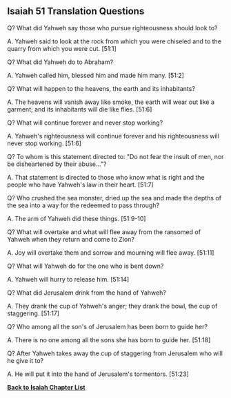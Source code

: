 ## Isaiah 51 Translation Questions ##

Q? What did Yahweh say those who pursue righteousness should look to?

A. Yahweh said to look at the rock from which you were chiseled and to the quarry from which you were cut. [51:1]

Q? What did Yahweh do to Abraham?

A. Yahweh called him, blessed him and made him many. [51:2]

Q? What will happen to the heavens, the earth and its inhabitants?

A. The heavens will vanish away like smoke, the earth will wear out like a garment; and its inhabitants will die like flies. [51:6]

Q? What will continue forever and never stop working?

A. Yahweh's righteousness will continue forever and his righteousness will never stop working. [51:6]

Q? To whom is this statement directed to: "Do not fear the insult of men, nor be disheartened by their abuse..."?

A. That statement is directed to those who know what is right and the people who have Yahweh's law in their heart. [51:7]

Q? Who crushed the sea monster, dried up the sea and made the depths of the sea into a way for the redeemed to pass through?

A. The arm of Yahweh did these things. [51:9-10]

Q? What will overtake and what will flee away from the ransomed of Yahweh when they return and come to Zion?

A. Joy will overtake them and sorrow and mourning will flee away. [51:11]

Q? What will Yahweh do for the one who is bent down?

A. Yahweh will hurry to release him. [51:14]

Q? What did Jerusalem drink from the hand of Yahweh?

A. They drank the cup of Yahweh's anger; they drank the bowl, the cup of staggering. [51:17]

Q? Who among all the son's of Jerusalem has been born to guide her?

A. There is no one among all the sons she has born to guide her. [51:18]

Q? After Yahweh takes away the cup of staggering from Jerusalem who will he give it to?

A. He will put it into the hand of Jerusalem's tormentors. [51:23]

__[Back to Isaiah Chapter List](./)__

